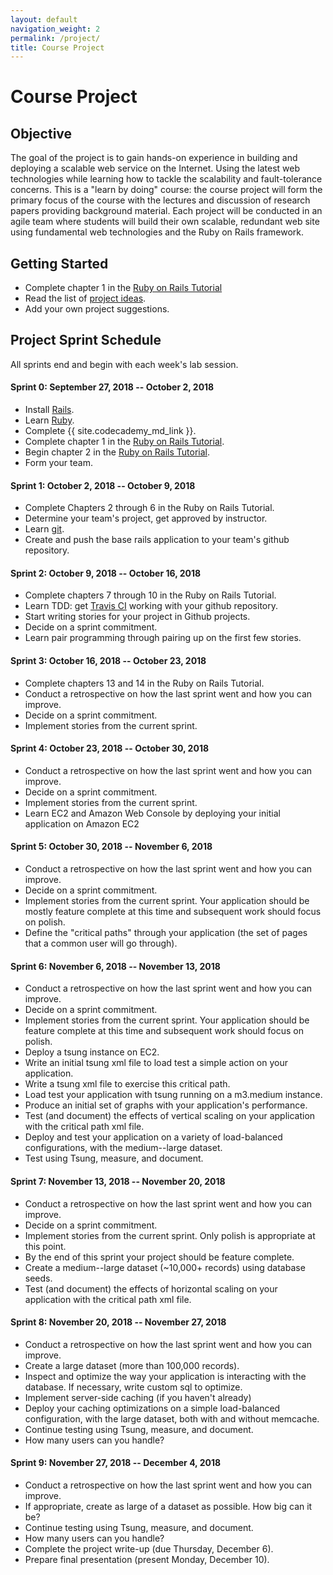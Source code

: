 ```yaml
---
layout: default
navigation_weight: 2
permalink: /project/
title: Course Project
---
```


# Course Project

## Objective

The goal of the project is to gain hands-on experience in building and
deploying a scalable web service on the Internet. Using the latest web
technologies while learning how to tackle the scalability and fault-tolerance
concerns. This is a "learn by doing" course: the course project will form the
primary focus of the course with the lectures and discussion of research papers
providing background material. Each project will be conducted in an agile team
where students will build their own scalable, redundant web site using
fundamental web technologies and the Ruby on Rails framework.


## Getting Started

* Complete chapter 1 in the
  [Ruby on Rails Tutorial](https://www.railstutorial.org/book/beginning)
* Read the list of [project ideas](/project_ideas/).
* Add your own project suggestions.

## Project Sprint Schedule

All sprints end and begin with each week's lab session.

#### Sprint 0: September 27, 2018 -- October 2, 2018
* Install [Rails](http://rubyonrails.org/).
* Learn [Ruby](https://www.ruby-lang.org/en/).
* Complete {{ site.codecademy_md_link }}.
* Complete chapter 1 in the
  [Ruby on Rails Tutorial](https://www.railstutorial.org/book/beginning).
* Begin chapter 2 in the
  [Ruby on Rails Tutorial](https://www.railstutorial.org/book/toy_app).
* Form your team.

#### Sprint 1: October 2, 2018 -- October 9, 2018
* Complete Chapters 2 through 6 in the Ruby on Rails Tutorial.
* Determine your team's project, get approved by instructor.
* Learn [git](http://rogerdudler.github.io/git-guide/).
* Create and push the base rails application to your team's github repository.

#### Sprint 2: October 9, 2018 -- October 16, 2018
* Complete chapters 7 through 10 in the Ruby on Rails Tutorial.
* Learn TDD: get [Travis CI](http://docs.travis-ci.com) working with your
  github repository.
* Start writing stories for your project in Github projects.
* Decide on a sprint commitment.
* Learn pair programming through pairing up on the first few stories.

#### Sprint 3: October 16, 2018 -- October 23, 2018
* Complete chapters 13 and 14 in the Ruby on Rails Tutorial.
* Conduct a retrospective on how the last sprint went and how you can improve.
* Decide on a sprint commitment.
* Implement stories from the current sprint.

#### Sprint 4: October 23, 2018 -- October 30, 2018
* Conduct a retrospective on how the last sprint went and how you can improve.
* Decide on a sprint commitment.
* Implement stories from the current sprint.
* Learn EC2 and Amazon Web Console by deploying your initial application on
  Amazon EC2

#### Sprint 5: October 30, 2018 -- November 6, 2018
* Conduct a retrospective on how the last sprint went and how you can improve.
* Decide on a sprint commitment.
* Implement stories from the current sprint. Your application should be mostly
  feature complete at this time and subsequent work should focus on polish.
* Define the "critical paths" through your application (the set of pages that a
  common user will go through).

#### Sprint 6: November 6, 2018 -- November 13, 2018
* Conduct a retrospective on how the last sprint went and how you can improve.
* Decide on a sprint commitment.
* Implement stories from the current sprint. Your application should be feature
  complete at this time and subsequent work should focus on polish.
* Deploy a tsung instance on EC2.
* Write an initial tsung xml file to load test a simple action on your
  application.
* Write a tsung xml file to exercise this critical path.
* Load test your application with tsung running on a m3.medium instance.
* Produce an initial set of graphs with your application's performance.
* Test (and document) the effects of vertical scaling on your application with
  the critical path xml file.
* Deploy and test your application on a variety of load-balanced
  configurations, with the medium--large dataset.
* Test using Tsung, measure, and document.

#### Sprint 7: November 13, 2018 -- November 20, 2018
* Conduct a retrospective on how the last sprint went and how you can improve.
* Decide on a sprint commitment.
* Implement stories from the current sprint. Only polish is appropriate at this
  point.
* By the end of this sprint your project should be feature complete.
* Create a medium--large dataset (~10,000+ records) using database seeds.
* Test (and document) the effects of horizontal scaling on your application
  with the critical path xml file.

#### Sprint 8: November 20, 2018 -- November 27, 2018
* Conduct a retrospective on how the last sprint went and how you can improve.
* Create a large dataset (more than 100,000 records).
* Inspect and optimize the way your application is interacting with the
  database. If necessary, write custom sql to optimize.
* Implement server-side caching (if you haven't already)
* Deploy your caching optimizations on a simple load-balanced configuration,
  with the large dataset, both with and without memcache.
* Continue testing using Tsung, measure, and document.
* How many users can you handle?

#### Sprint 9: November 27, 2018 -- December 4, 2018
* Conduct a retrospective on how the last sprint went and how you can improve.
* If appropriate, create as large of a dataset as possible. How big can it be?
* Continue testing using Tsung, measure, and document.
* How many users can you handle?
* Complete the project write-up (due Thursday, December 6).
* Prepare final presentation (present Monday, December 10).
